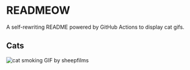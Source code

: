 # READMEOW

A self-rewriting README powered by GitHub Actions to display cat gifs.

## Cats

![cat smoking GIF by sheepfilms](https://media1.giphy.com/media/l0ExdMHUDKteztyfe/200.gif?cid=9acd02davyfcc0sirot5ziz4mzaimnufdn11wncdwgsxzu59&ep=v1_gifs_search&rid=200.gif&ct=g)
